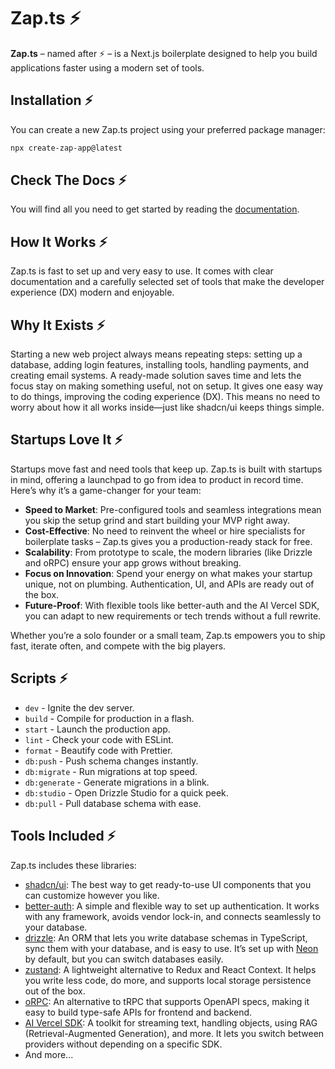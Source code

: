 # Zap.ts ⚡

**Zap.ts** – named after ⚡️ – is a Next.js boilerplate designed to help you build applications faster using a modern set of tools.

## Installation ⚡

You can create a new Zap.ts project using your preferred package manager:

```sh
npx create-zap-app@latest
```

## Check The Docs ⚡

You will find all you need to get started by reading the [documentation](https://zap-ts.alexandretrotel.org).

## How It Works ⚡

Zap.ts is fast to set up and very easy to use. It comes with clear documentation and a carefully selected set of tools that make the developer experience (DX) modern and enjoyable.

## Why It Exists ⚡

Starting a new web project always means repeating steps: setting up a database, adding login features, installing tools, handling payments, and creating email systems. A ready-made solution saves time and lets the focus stay on making something useful, not on setup. It gives one easy way to do things, improving the coding experience (DX). This means no need to worry about how it all works inside—just like shadcn/ui keeps things simple.

## Startups Love It ⚡

Startups move fast and need tools that keep up. Zap.ts is built with startups in mind, offering a launchpad to go from idea to product in record time. Here’s why it’s a game-changer for your team:

- **Speed to Market**: Pre-configured tools and seamless integrations mean you skip the setup grind and start building your MVP right away.
- **Cost-Effective**: No need to reinvent the wheel or hire specialists for boilerplate tasks – Zap.ts gives you a production-ready stack for free.
- **Scalability**: From prototype to scale, the modern libraries (like Drizzle and oRPC) ensure your app grows without breaking.
- **Focus on Innovation**: Spend your energy on what makes your startup unique, not on plumbing. Authentication, UI, and APIs are ready out of the box.
- **Future-Proof**: With flexible tools like better-auth and the AI Vercel SDK, you can adapt to new requirements or tech trends without a full rewrite.

Whether you’re a solo founder or a small team, Zap.ts empowers you to ship fast, iterate often, and compete with the big players.

## Scripts ⚡

- `dev` - Ignite the dev server.
- `build` - Compile for production in a flash.
- `start` - Launch the production app.
- `lint` - Check your code with ESLint.
- `format` - Beautify code with Prettier.
- `db:push` - Push schema changes instantly.
- `db:migrate` - Run migrations at top speed.
- `db:generate` - Generate migrations in a blink.
- `db:studio` - Open Drizzle Studio for a quick peek.
- `db:pull` - Pull database schema with ease.

## Tools Included ⚡

Zap.ts includes these libraries:

- [shadcn/ui](https://ui.shadcn.com/): The best way to get ready-to-use UI components that you can customize however you like.
- [better-auth](https://better-auth.com/): A simple and flexible way to set up authentication. It works with any framework, avoids vendor lock-in, and connects seamlessly to your database.
- [drizzle](https://orm.drizzle.team/): An ORM that lets you write database schemas in TypeScript, sync them with your database, and is easy to use. It’s set up with [Neon](https://neon.tech/) by default, but you can switch databases easily.
- [zustand](https://zustand-demo.pmnd.rs/): A lightweight alternative to Redux and React Context. It helps you write less code, do more, and supports local storage persistence out of the box.
- [oRPC](https://orpc.unnoq.com/): An alternative to tRPC that supports OpenAPI specs, making it easy to build type-safe APIs for frontend and backend.
- [AI Vercel SDK](https://sdk.vercel.ai/): A toolkit for streaming text, handling objects, using RAG (Retrieval-Augmented Generation), and more. It lets you switch between providers without depending on a specific SDK.
- And more...

